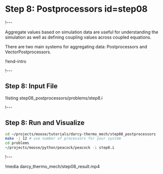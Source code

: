 # Step 8: Postprocessors id=step08

!---

Aggregate values based on simulation data are useful for understanding the simulation as well
as defining coupling values across coupled equations.

There are two main systems for aggregating data: Postprocessors and VectorPostprocessors.

!!end-intro

!---

## Step 8: Input File

!listing step08_postprocessors/problems/step8.i

!---

## Step 8: Run and Visualize

```bash
cd ~/projects/moose/tutorials/darcy-thermo_mech/step08_postprocessors
make -j 12 # use number of processors for your system
cd problems
~/projects/moose/python/peacock/peacock -i step8.i
```

!---

!media darcy_thermo_mech/step08_result.mp4
